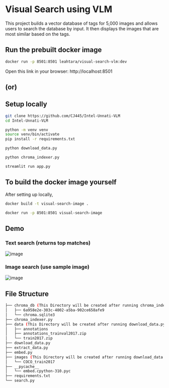 # Visual Search using VLM
This project builds a vector database of tags for 5,000 images and allows users to search the database by input. It then displays the images that are most similar based on the tags.

## Run the prebuilt docker image

```bash 
docker run -p 8501:8501 leahtara/visual-search-vlm:dev
```
Open this link in your browser: http://localhost:8501

## (or)

## Setup locally

```bash
git clone https://github.com/CJ445/Intel-Unnati-VLM
cd Intel-Unnati-VLM
```

```bash
python -m venv venv
source venv/bin/activate
pip install -r requirements.txt
```

```bash
python download_data.py
```

```bash
python chroma_indexer.py
```

```bash
streamlit run app.py
```
## To build the docker image yourself
 After setting up locally,
```bash
docker build -t visual-search-image .
```

```bash
docker run -p 8501:8501 visual-search-image
```

## Demo
### Text search (returns top matches)
![image](https://github.com/user-attachments/assets/afd9ed61-e84b-42c4-abcb-c7dd83785ab2)
### Image search (use sample image)
![image](https://github.com/user-attachments/assets/2743c078-eccf-467b-85af-f28f7cad2c8b)


## File Structure
```bash
├── chroma_db (This Directory will be created after running chroma_indexer.py)
│   ├── 6a958e2e-303c-4002-a5ba-902ce658afe9
│   └── chroma.sqlite3
├── chroma_indexer.py
├── data (This Directory will be created after running download_data.py)
│   ├── annotations
│   ├── annotations_trainval2017.zip
│   └── train2017.zip
├── download_data.py
├── extract_data.py
├── embed.py
├── images (This Directory will be created after running download_data.py)
│   └── COCO_train2017
├── __pycache__
│   └── embed.cpython-310.pyc
├── requirements.txt
└── search.py
```
